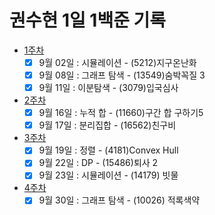 # 권수현 1일 1백준 기록

- [1주차](./1주차/)
  - [x]   9월 02일 : 시뮬레이션 - (5212)지구온난화
  - [x]   9월 08일 : 그래프 탐색 - (13549)숨박꼭질 3
  - [x]   9월 11일 : 이분탐색 - (3079)입국심사
- [2주차](./2주차/)
  - [x]   9월 16일 : 누적 합 - (11660)구간 합 구하기5
  - [x]   9월 17일 : 분리집합 - (16562)친구비
- [3주차](./3주차)
  - [x]   9월 19일 : 정렬 - (4181)Convex Hull
  - [x]   9월 22일 : DP - (15486)퇴사 2
  - [x]   9월 23일 : 시뮬레이션 - (14179) 빗물
- [4주차](./4주차/)
  - [x]   9월 30일 : 그래프 탐색 - (10026) 적록색약